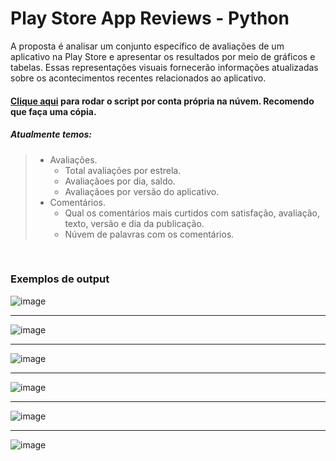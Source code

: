 # Play Store App Reviews - Python

A proposta é analisar um conjunto específico de avaliações de um aplicativo na Play Store e apresentar os resultados por meio de gráficos e tabelas. Essas representações visuais fornecerão informações atualizadas sobre os acontecimentos recentes relacionados ao aplicativo.

#### **[Clique aqui](https://colab.research.google.com/drive/1gXDCsxbVPxW0HnJxZEMmz77o8MM5TEjb?usp=sharing)** para rodar o script por conta própria na núvem. Recomendo que faça uma cópia.

##### Atualmente temos:
> 
> - Avaliações.
>     - Total avaliações por estrela.
>     - Avaliaçãoes por dia, saldo.
>     - Avaliaçãoes por versão do aplicativo.
> - Comentários.
>     - Qual os comentários mais curtidos com satisfação, avaliação, texto, versão e dia da publicação.
>     - Núvem de palavras com os comentários.

<br>

### Exemplos de output
![image](https://github.com/geraldoahnert/play-store-app-reviews/assets/41551840/8f0470fd-11b6-47b1-9f42-9749f6cf0e91)
___
![image](https://github.com/geraldoahnert/play-store-app-reviews/assets/41551840/e0674fed-7ecb-4fe5-b906-5e09c0de4957)
___
![image](https://github.com/geraldoahnert/play-store-app-reviews/assets/41551840/3136e84d-5e40-486e-a417-8469f00fe6e8)
___
![image](https://github.com/geraldoahnert/play-store-app-reviews/assets/41551840/c652787c-d6a3-43b0-b995-75197f66a069)
___
![image](https://github.com/geraldoahnert/play-store-app-reviews/assets/41551840/28d7cf8d-59ab-414a-8dee-d30d33a92402)
___
![image](https://github.com/geraldoahnert/play-store-app-reviews/assets/41551840/7ed90c82-c32b-46e5-9b48-295499b792f0)


